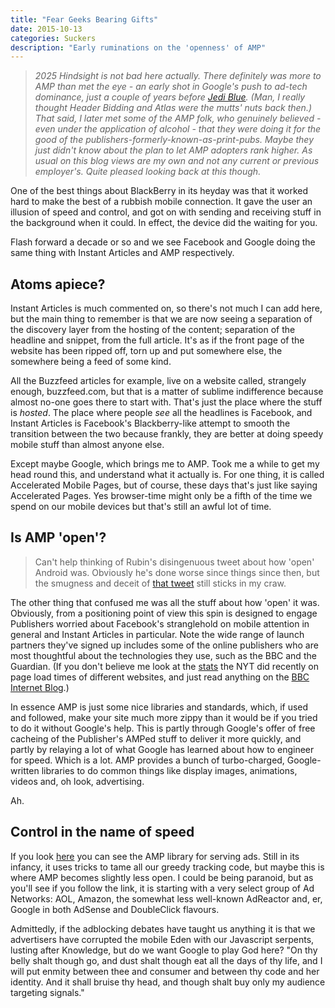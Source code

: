 ```yaml
---
title: "Fear Geeks Bearing Gifts"
date: 2015-10-13
categories: Suckers
description: "Early ruminations on the 'openness' of AMP"
--- 
```



> *2025 Hindsight is not bad here actually. There definitely *was* more to AMP than met the eye - an early shot in Google's push to ad-tech dominance, just a couple of years before [Jedi Blue](https://en.wikipedia.org/wiki/Jedi_Blue). (Man, I really thought Header Bidding and Atlas were the mutts' nuts  back then.) That said, I later met some of the AMP folk, who genuinely believed - even under the application of alcohol - that they were doing it for the good of the publishers-formerly-known-as-print-pubs. Maybe they just didn't know about the plan to let AMP adopters rank higher. As usual on this blog views are my own and not any current or previous employer's. Quite pleased looking back at this though.*

One of the best things about BlackBerry in its heyday was that it worked hard to make the best of a rubbish mobile connection. It gave the user an illusion of speed and control, and got on with sending and receiving stuff in the background when it could. In effect, the device did the waiting for you. 

Flash forward a decade or so and we see Facebook and Google doing the same thing with Instant Articles and AMP respectively. 

## Atoms apiece?
Instant Articles is much commented on, so there's not much I can add here, but the main thing to remember is that we are now seeing a separation of the discovery layer from the hosting of the content; separation of the headline and snippet, from the full article. It's as if the front page of the website has been ripped off, torn up and put somewhere else, the somewhere being a feed of some kind.

All the Buzzfeed articles for example, live on a website called, strangely enough, buzzfeed.com, but that is a matter of sublime indifference because almost no-one goes there to start with. That's just the place where the stuff is *hosted*. The place where people *see* all the headlines is Facebook, and Instant Articles is Facebook's Blackberry-like attempt to smooth the transition between the two because frankly, they are better at doing speedy mobile stuff than almost anyone else. 

Except maybe Google, which brings me to AMP. Took me a while to get my head round this, and understand what it actually is. For one thing, it is called Accelerated Mobile Pages, but of course, these days that's just like saying Accelerated Pages. Yes browser-time might only be a fifth of the time we spend on our mobile devices but that's still an awful lot of time.

## Is AMP 'open'?
> Can't help thinking of Rubin's disingenuous tweet about how 'open' Android was. Obviously he's done worse since things since then, but the smugness and deceit of [that tweet](https://techcrunch.com/2010/10/19/andy-rubin-twitter) still sticks in my craw.

The other thing that confused me was all the stuff about how 'open' it was. Obviously, from a positioning point of view this spin is designed to engage Publishers worried about Facebook's stranglehold on mobile attention in general and Instant Articles in particular. Note the wide range of launch partners they've signed up includes some of the online publishers who are most thoughtful about the technologies they use, such as the BBC and the Guardian. (If you don't believe me look at the [stats](http://www.nytimes.com/interactive/2015/10/01/business/cost-of-mobile-ads.html) the NYT did recently on page load times of different websites, and just read anything on the [BBC Internet Blog](http://www.bbc.co.uk/blogs/internet).)

In essence AMP is just some nice libraries and standards, which, if used and followed, make your site much more zippy than it would be if you tried to do it without Google's help. This is partly through Google's offer of free cacheing of the Publisher's AMPed stuff to deliver it more quickly, and partly by relaying a lot of what Google has learned about how to engineer for speed. Which is a lot. AMP provides a bunch of turbo-charged, Google-written libraries to do common things like display images, animations, videos and, oh look, advertising. 

Ah. 

## Control in the name of speed
If you look [here](https://github.com/ampproject/amphtml/blob/master/builtins/amp-ad.md) you can see the AMP library for serving ads. Still in its infancy, it uses tricks to tame all our greedy tracking code, but maybe this is where AMP becomes slightly less open. I could be being paranoid, but as you'll see if you follow the link, it is starting with a very select group of Ad Networks: AOL, Amazon, the somewhat less well-known AdReactor and, er, Google in both AdSense and DoubleClick flavours.

Admittedly, if the adblocking debates have taught us anything it is that we advertisers have corrupted the mobile Eden with our Javascript serpents, lusting after Knowledge, but do we want Google to play God here? "On thy belly shalt though go, and dust shalt though eat all the days of thy life, and I will put enmity between thee and consumer and between thy code and her identity. And it shall bruise thy head, and though shalt buy only my audience targeting signals."